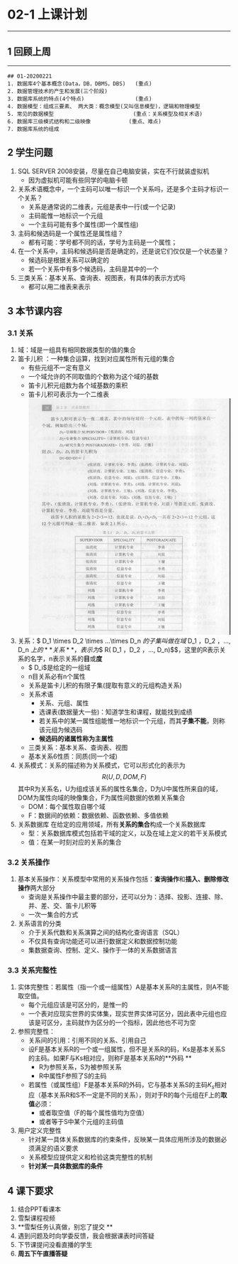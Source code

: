 # 02-1 上课计划  
---
## 1 回顾上周  
---
```01-20200221
## 01-20200221
1. 数据库4个基本概念(Data，DB，DBMS，DBS)   (重点)  
2. 数据管理技术的产生和发展(三个阶段)    
3. 数据库系统的特点(4个特点)                (重点)    
4. 数据模型：组成三要素、 两大类：概念模型(又叫信息模型)，逻辑和物理模型     
5. 常见的数据模型                         (重点：关系模型及相关术语)       
6. 数据库三级模式结构和二级映像            (重点、难点)
7. 数据库系统的组成     
```

## 2 学生问题   
1. SQL SERVER 2008安装，尽量在自己电脑安装，实在不行就装虚拟机   
	- 因为虚拟机可能有些同学的电脑卡顿  
2. 关系术语概念中，一个主码可以唯一标识一个关系吗，还是多个主码才标识一个关系？   
	- 关系是通常说的二维表，元组是表中一行(或一个记录)   
	- 主码能惟一地标识一个元组   
	- 一个主码可能有多个属性(即一个属性组)   
3. 主码和候选码是一个属性还是属性组？  
	- 都有可能：学号都不同的话，学号为主码是一个属性；   
4. 在一个关系中，主码和候选码是否是确定的，还是说它们仅仅是一个状态量？  
	- 候选码是根据关系可以确定的   
	- 若一个关系中有多个候选码，主码是其中的一个   
5. 三类关系：基本关系、查询表、视图表，有具体的表示方式吗   
	- 都可以用二维表来表示    

## 3 本节课内容    
### 3.1 关系  
1. 域：域是一组具有相同数据类型的值的集合   
2. 笛卡儿积 ：一种集合运算，找到对应属性所有元组的集合   
	- 有些元组不一定有意义   
	- 一个域允许的不同取值的个数称为这个域的基数   
	- 笛卡儿积元组数为各个域基数的乘积   
	- 笛卡儿积可表示为一个二维表  
![02-1](./img/02-1.jpg)    
3. 关系：$ D_1  \times D_2 \times ...\times D_n $的子集叫做在域$ D_1 ，D_2 ，..., D_n $上的**关系**，表示为$$ R( D_1 ，D_2 ，..., D_n)$$，这里的R表示关系的名字，n表示关系的**目**或**度**       
	- $ D_i$是给定的一组域   
	- n目关系必有n个属性    
	- 关系是笛卡儿积的有限子集(提取有意义的元组构造关系)   
	- 关系术语   
		- 关系、元组、属性   
		- 选课表(数据量大一些)：知道学生和课程，就能找到成绩   
		- 若关系中的某一属性组能惟一地标识一个元组，而其**子集不能**，则称该元组为候选码   
		- **候选码的诸属性称为主属性**    
	- 三类关系：基本关系、查询表、视图   
	- 基本关系6性质：同质(同一个域)   
4. 关系模式：关系的描述称为关系模式，它可以形式化的表示为$$R(U, D , DOM, F)$$ 其中R为关系名，U为组成该关系的属性名集合，D为U中属性所来自的域，DOM为属性向域的映像集合，F为属性间数据的依赖关系集合   
	- DOM：每个属性取自哪个域   
	- F：数据间的依赖：数据依赖、函数依赖、多值依赖    
5. 关系数据库 在给定的应用领域，所有**关系的集合**构成一个关系数据库     
	- 型：关系数据库模式包括若干域的定义，以及在域上定义的若干关系模式   
	- 值：在某一时刻对应的关系的集合   
### 3.2 关系操作  
1. 基本关系操作：关系模型中常用的关系操作包括：**查询操作**和**插入、删除修改操作**两大部分   
	- 查询是关系操作中最主要的部分，还可以分为：选择、投影、连接、除、并、差、交、笛卡儿积等   
	- 一次一集合的方式   
2. 关系语言的分类  
	- 介于关系代数和关系演算之间的结构化查询语言（SQL）  
	- 不仅具有查询功能还可以进行数据定义和数据控制功能  
	- 集数据查询、控制、定义、操作于一体的关系数据语言  
### 3.3 关系完整性  
1. 实体完整性：若属性（指一个或一组属性）A是基本关系R的主属性，则A不能取空值。  
	- 每个元组应该是可区分的，是惟一的  
	- 一个表对应现实世界的实体集，现实世界实体可区分，因此表中元组也应该是可区分，主码就作为区分的一个指标，因此他也不可为空  
2. 参照完整性：  
	- 关系间的引用：引用不同的关系、引用自己  
	- 设F是基本关系R的一个或一组属性，但不是关系R的码，Ks是基本关系S的主码。如果F与Ks相对应，则称F是基本关系R的**外码  **   
		- R为参照关系，S为被参照关系  
		- R中属性F参照了S的主码   
	- 若属性（或属性组）F是基本关系R的外码，它与基本关系S的主码$K_s$相对应（基本关系R和S不一定是不同的关系），则对于R的每个元组在F上的**取值**必须：  
		- 或者取空值（F的每个属性值均为空值）   
		- 或者等于S中某个元组的主码值    
3. 用户定义完整性  
	- 针对某一具体关系数据库的约束条件，反映某一具体应用所涉及的数据必须满足的语义要求   
	- 关系模型应提供定义和检验这类完整性的机制   
	- **针对某一具体数据库的条件**     
## 4 课下要求  
1. 结合PPT看课本  
2. 雪梨课程视频  
3. **雪梨任务认真做，别忘了提交 **  
4. 遇到问题及时向学委反馈，我会根据课表时间答疑    
5. 下节课提问没看直播的学生  
6. **周五下午直播答疑**   




